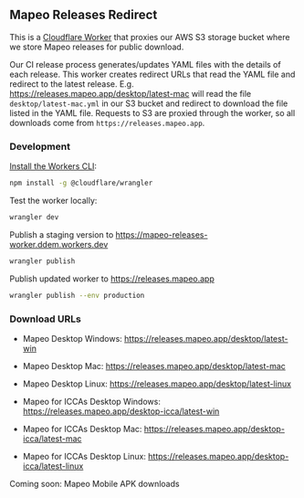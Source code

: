 ## Mapeo Releases Redirect

This is a [Cloudflare Worker](https://developers.cloudflare.com/workers/) that
proxies our AWS S3 storage bucket where we store Mapeo releases for public
download.

Our CI release process generates/updates YAML files with the details of each release. This worker creates redirect URLs that read the YAML file and redirect to the latest release. E.g. https://releases.mapeo.app/desktop/latest-mac will read the file `desktop/latest-mac.yml` in our S3 bucket and redirect to download the file listed in the YAML file. Requests to S3 are proxied through the worker, so all downloads come from `https://releases.mapeo.app`.

### Development

[Install the Workers CLI](https://developers.cloudflare.com/workers/get-started/guide#2-install-the-workers-cli):

```sh
npm install -g @cloudflare/wrangler
```

Test the worker locally:

```sh
wrangler dev
```

Publish a staging version to https://mapeo-releases-worker.ddem.workers.dev

```sh
wrangler publish
```

Publish updated worker to https://releases.mapeo.app

```sh
wrangler publish --env production
```

### Download URLs

- Mapeo Desktop Windows: https://releases.mapeo.app/desktop/latest-win
- Mapeo Desktop Mac: https://releases.mapeo.app/desktop/latest-mac
- Mapeo Desktop Linux: https://releases.mapeo.app/desktop/latest-linux

- Mapeo for ICCAs Desktop Windows: https://releases.mapeo.app/desktop-icca/latest-win
- Mapeo for ICCAs Desktop Mac: https://releases.mapeo.app/desktop-icca/latest-mac
- Mapeo for ICCAs Desktop Linux: https://releases.mapeo.app/desktop-icca/latest-linux

Coming soon: Mapeo Mobile APK downloads
